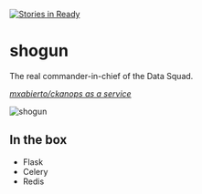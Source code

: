 [![Stories in Ready](https://badge.waffle.io/mxabierto/shogun.png?label=ready&title=Ready)](https://waffle.io/mxabierto/shogun)
# shogun
The real commander-in-chief of the Data Squad.

_[mxabierto/ckanops as a service](https://github.com/mxabierto/ckanops)_

![shogun](https://upload.wikimedia.org/wikipedia/commons/thumb/7/76/Minamoto_no_Yoritomo.jpg/377px-Minamoto_no_Yoritomo.jpg)

## In the box

- Flask
- Celery
- Redis
